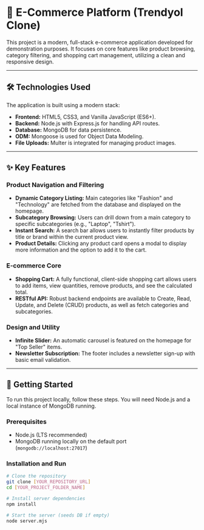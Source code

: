 # 🛒 E-Commerce Platform (Trendyol Clone)

This project is a modern, full-stack e-commerce application developed for demonstration purposes. It focuses on core features like product browsing, category filtering, and shopping cart management, utilizing a clean and responsive design.

---

## 🛠️ Technologies Used

The application is built using a modern stack:

- **Frontend:** HTML5, CSS3, and Vanilla JavaScript (ES6+).  
- **Backend:** Node.js with Express.js for handling API routes.  
- **Database:** MongoDB for data persistence.  
- **ODM:** Mongoose is used for Object Data Modeling.  
- **File Uploads:** Multer is integrated for managing product images.  

---

## ✨ Key Features

### Product Navigation and Filtering
- **Dynamic Category Listing:** Main categories like "Fashion" and "Technology" are fetched from the database and displayed on the homepage.  
- **Subcategory Browsing:** Users can drill down from a main category to specific subcategories (e.g., "Laptop", "Tshirt").  
- **Instant Search:** A search bar allows users to instantly filter products by title or brand within the current product view.  
- **Product Details:** Clicking any product card opens a modal to display more information and the option to add it to the cart.  

### E-commerce Core
- **Shopping Cart:** A fully functional, client-side shopping cart allows users to add items, view quantities, remove products, and see the calculated total.  
- **RESTful API:** Robust backend endpoints are available to Create, Read, Update, and Delete (CRUD) products, as well as fetch categories and subcategories.  

### Design and Utility
- **Infinite Slider:** An automatic carousel is featured on the homepage for "Top Seller" items.  
- **Newsletter Subscription:** The footer includes a newsletter sign-up with basic email validation.  

---

## 🚀 Getting Started

To run this project locally, follow these steps. You will need Node.js and a local instance of MongoDB running.  

### Prerequisites
- Node.js (LTS recommended)  
- MongoDB running locally on the default port (`mongodb://localhost:27017`)  

### Installation and Run

```bash
# Clone the repository
git clone [YOUR_REPOSITORY_URL]
cd [YOUR_PROJECT_FOLDER_NAME]

# Install server dependencies
npm install

# Start the server (seeds DB if empty)
node server.mjs
